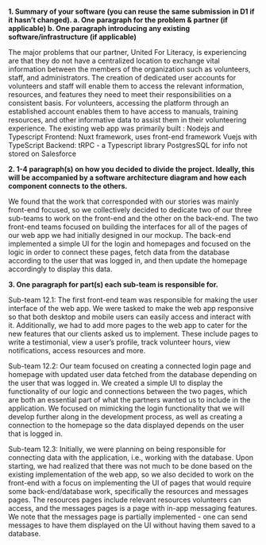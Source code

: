 **1. Summary of your software (you can reuse the same submission in D1 if it hasn’t changed).
a. One paragraph for the problem & partner (if applicable)
b. One paragraph introducing any existing software/infrastructure (if applicable)**

The major problems that our partner, United For Literacy, is experiencing are that they do not have a centralized location to exchange vital information between the members of the organization such as volunteers, staff, and administrators. The creation of dedicated user accounts for volunteers and staff will enable them to access the relevant information, resources, and features they need to meet their responsibilities on a consistent basis. For volunteers, accessing the platform through an established account enables them to have access to manuals, training resources, and other informative data to assist them in their volunteering experience.
The existing web app was primarily built :
Nodejs and Typescript
Frontend: Nuxt framework, uses front-end framework Vuejs with TypeScript
Backend: tRPC - a Typescript library
PostgresSQL for info not stored on Salesforce

**2. 1-4 paragraph(s) on how you decided to divide the project. Ideally, this will be accompanied by a software architecture diagram and how each component connects to the others.**

We found that the work that corresponded with our stories was mainly front-end focused, so we collectively decided to dedicate two of our three sub-teams to work on the front-end and the other on the back-end. The two front-end teams focused on building the interfaces for all of the pages of our web app we had initially designed in our mockup. The back-end implemented a simple UI for the login and homepages and focused on the logic in order to connect these pages, fetch data from the database according to the user that was logged in, and then update the homepage accordingly to display this data. 

**3. One paragraph for part(s) each sub-team is responsible for.**

Sub-team 12.1: The first front-end team was responsible for making the user interface of the web app. We were tasked to make the web app responsive so that both desktop and mobile users can easily access and interact with it. Additionally, we had to add more pages to the web app to cater for the new features that our clients asked us to implement. These include pages to write a testimonial, view a user’s profile, track volunteer hours, view notifications, access resources and more.

Sub-team 12.2: Our team focused on creating a connected login page and homepage with updated user data fetched from the database depending on the user that was logged in. We created a simple UI to display the functionality of our logic and connections between the two pages, which are both an essential part of what the partners wanted us to include in the application. We focused on mimicking the login functionality that we will develop further along in the development process, as well as creating a connection to the homepage so the data displayed depends on the user that is logged in.

Sub-team 12.3: Initially, we were planning on being responsible for connecting data with the application, i.e., working with the database. Upon starting, we had realized that there was not much to be done based on the existing implementation of the web app, so we also decided to work on the front-end with a focus on implementing the UI of pages that would require some back-end/database work, specifically the resources and messages pages. The resources pages include relevant resources volunteers can access, and the messages pages is a page with in-app messaging features. We note that the messages page is partially implemented - one can send messages to have them displayed on the UI without having them saved to a database.
